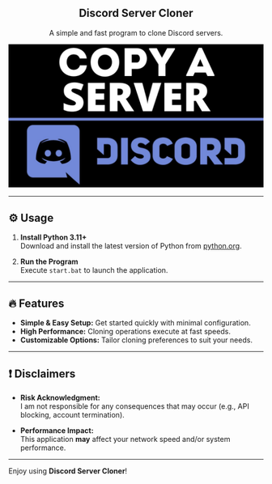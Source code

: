 <div align="center">
  <h2>Discord Server Cloner</h2>
  <p>A simple and fast program to clone Discord servers.</p>
  <img src="preview.jpg" alt="Discord Server Cloner Preview" style="max-width:100%; height:auto;">
</div>

---

## ⚙️ Usage

1. **Install Python 3.11+**  
   Download and install the latest version of Python from [python.org](https://www.python.org/downloads/).

2. **Run the Program**  
   Execute `start.bat` to launch the application.

---

## 🔥 Features

- **Simple & Easy Setup:** Get started quickly with minimal configuration.
- **High Performance:** Cloning operations execute at fast speeds.
- **Customizable Options:** Tailor cloning preferences to suit your needs.

---

## ❗ Disclaimers

- **Risk Acknowledgment:**  
  I am not responsible for any consequences that may occur (e.g., API blocking, account termination).

- **Performance Impact:**  
  This application **may** affect your network speed and/or system performance.

---

Enjoy using **Discord Server Cloner**!
